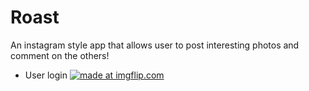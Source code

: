# Roast
An instagram style app that allows user to post interesting photos and comment on the others!

- User login
<a href="https://imgflip.com/gif/2u090x"><img src="https://i.imgflip.com/2u090x.gif" title="made at imgflip.com"/></a>

